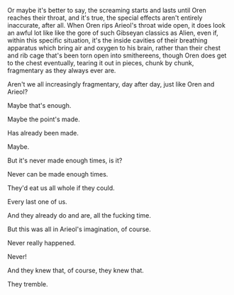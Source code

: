 Or maybe it's better to say, the screaming starts and lasts until Oren reaches their throat, and it's true, the special effects aren't entirely inaccurate, after all. When Oren rips Arieol's throat wide open, it does look an awful lot like like the gore of such Gibseyan classics as Alien, even if, within this specific situation, it's the inside cavities of their breathing apparatus which bring air and oxygen to his brain, rather than their chest and rib cage that's been torn open into smithereens, though Oren does get to the chest eventually, tearing it out in pieces, chunk by chunk, fragmentary as they always ever are.

Aren't we all increasingly fragmentary, day after day, just like Oren and Arieol?

Maybe that's enough.

Maybe the point's made.

Has already been made.

Maybe.

But it's never made enough times, is it?

Never can be made enough times.

They'd eat us all whole if they could.

Every last one of us.

And they already do and are, all the fucking time.

But this was all in Arieol's imagination, of course.

Never really happened.

Never!

And they knew that, of course, they knew that.

They tremble.